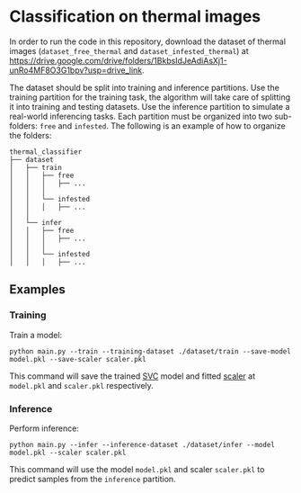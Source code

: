 # Classification on thermal images

In order to run the code in this repository, download the dataset of thermal images (`dataset_free_thermal` and `dataset_infested_thermal`) at https://drive.google.com/drive/folders/1BkbsIdJeAdiAsXj1-unRo4MF8O3G1bpv?usp=drive_link.

The dataset should be split into training and inference partitions. Use the training partition for the training task, the algorithm will take care of splitting it into training and testing datasets. Use the inference partition to simulate a real-world inferencing tasks. Each partition must be organized into two sub-folders: `free` and `infested`. The following is an example of how to organize the folders:
```
thermal_classifier
├── dataset
│   ├── train
│   │   ├── free
│   │   │   ├── ...
│   │   │
│   │   └── infested
│   │   │   ├── ...
│   │
│   └── infer
│   │   ├── free
│   │   │   ├── ...
│   │   │
│   │   └── infested
│   │   │   ├── ...
```

## Examples

### Training
Train a model:
```
python main.py --train --training-dataset ./dataset/train --save-model model.pkl --save-scaler scaler.pkl
```
This command will save the trained [SVC](https://scikit-learn.org/stable/modules/generated/sklearn.svm.SVC.html) model and fitted [scaler](https://scikit-learn.org/stable/modules/generated/sklearn.preprocessing.StandardScaler.html) at `model.pkl` and `scaler.pkl` respectively.

### Inference
Perform inference:
```
python main.py --infer --inference-dataset ./dataset/infer --model model.pkl --scaler scaler.pkl
```
This command will use the model `model.pkl` and scaler `scaler.pkl` to predict samples from the `inference` partition.
